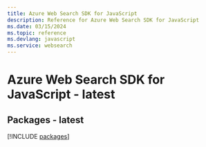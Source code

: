 ```yaml
---
title: Azure Web Search SDK for JavaScript
description: Reference for Azure Web Search SDK for JavaScript
ms.date: 03/15/2024
ms.topic: reference
ms.devlang: javascript
ms.service: websearch
---
```

# Azure Web Search SDK for JavaScript - latest
## Packages - latest
[!INCLUDE [packages](web-search-index.md)]